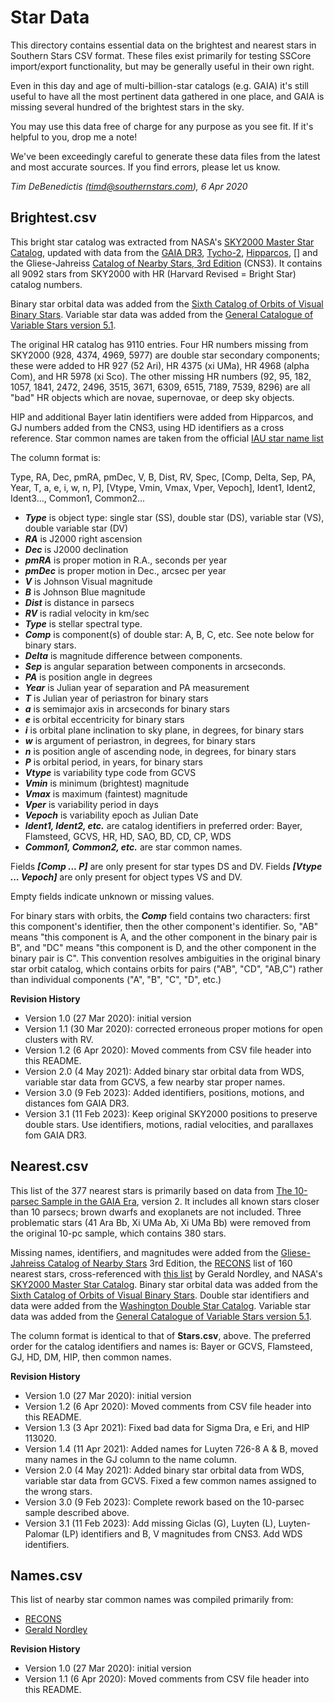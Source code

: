 Star Data
=========

This directory contains essential data on the brightest and nearest stars in Southern Stars CSV format. These files exist primarily for testing SSCore import/export functionality, but may be generally useful in their own right.

Even in this day and age of multi-billion-star catalogs (e.g. GAIA) it's still useful to have all the most pertinent data gathered in one place, and GAIA is missing several hundred of the brightest stars in the sky.

You may use this data free of charge for any purpose as you see fit.  If it's helpful to you, drop me a note!

We've been exceedingly careful to generate these data files from the latest and most accurate sources. If you find errors, please let us know.

_Tim DeBenedictis (timd@southernstars.com), 6 Apr 2020_

Brightest.csv
-----------

This bright star catalog was extracted from NASA's [SKY2000 Master Star Catalog](https://cdsarc.unistra.fr/ftp/V/145), updated with data from the [GAIA DR3](https://www.cosmos.esa.int/web/gaia/dr3), [Tycho-2](https://www.cosmos.esa.int/web/hipparcos/tycho-2), [Hipparcos](https://cdsarc.unistra.fr/ftp/I/239), [] and the Gliese-Jahreiss [Catalog of Nearby Stars, 3rd Edition](ftp://cdsarc.u-strasbg.fr/cats/V/70A/) (CNS3). It contains all 9092 stars from SKY2000 with HR (Harvard Revised = Bright Star) catalog numbers.

Binary star orbital data was added from the [Sixth Catalog of Orbits of Visual Binary Stars](http://www.astro.gsu.edu/wds/orb6.html). Variable star data was added from the [General Catalogue of Variable Stars version 5.1](http://www.sai.msu.su/gcvs/gcvs/intr.htm).

The original HR catalog has 9110 entries. Four HR numbers missing from SKY2000 (928, 4374, 4969, 5977) are double star secondary components; these were added to HR 927 (52 Ari), HR 4375 (xi UMa), HR 4968 (alpha Com), and HR 5978 (xi Sco). The other missing HR numbers (92, 95, 182, 1057, 1841, 2472, 2496, 3515, 3671, 6309, 6515, 7189, 7539, 8296) are all "bad" HR objects which are novae, supernovae, or deep sky objects. 

HIP and additional Bayer latin identifiers were added from Hipparcos, and GJ numbers added from the CNS3, using HD identifiers as a cross reference. Star common names are taken from the official [IAU star name list](http://www.pas.rochester.edu/~emamajek/WGSN/IAU-CSN.txt)

The column format is:

Type, RA, Dec, pmRA, pmDec, V, B, Dist, RV, Spec, [Comp, Delta, Sep, PA, Year, T, a, e, i, w, n, P], [Vtype, Vmin, Vmax, Vper, Vepoch], Ident1, Ident2, Ident3..., Common1, Common2...

- **_Type_** is object type: single star (SS), double star (DS), variable star (VS), double variable star (DV)
- **_RA_** is J2000 right ascension
- **_Dec_** is J2000 declination
- **_pmRA_** is proper motion in R.A., seconds per year
- **_pmDec_** is proper motion in Dec., arcsec per year
- **_V_** is Johnson Visual magnitude
- **_B_** is Johnson Blue magnitude
- **_Dist_** is distance in parsecs
- **_RV_** is radial velocity in km/sec
- **_Type_** is stellar spectral type.
- **_Comp_** is component(s) of double star: A, B, C, etc. See note below for binary stars.
- **_Delta_** is magnitude difference between components.
- **_Sep_** is angular separation between components in arcseconds.
- **_PA_** is position angle in degrees
- **_Year_** is Julian year of separation and PA measurement
- **_T_** is Julian year of periastron for binary stars
- **_a_** is semimajor axis in arcseconds for binary stars
- **_e_** is orbital eccentricity for binary stars
- **_i_** is orbital plane inclination to sky plane, in degrees, for binary stars
- **_w_** is argument of periastron, in degrees, for binary stars
- **_n_** is position angle of ascending node, in degrees, for binary stars
- **_P_** is orbital period, in years, for binary stars
- **_Vtype_** is variability type code from GCVS
- **_Vmin_** is minimum (brightest) magnitude
- **_Vmax_** is maximum (faintest) magnitude 
- **_Vper_** is variability period in days
- **_Vepoch_** is variability epoch as Julian Date
- **_Ident1, Ident2, etc._** are catalog identifiers in preferred order: Bayer, Flamsteed, GCVS, HR, HD, SAO, BD, CD, CP, WDS
- **_Common1, Common2, etc._** are star common names.

Fields **_[Comp ... P]_** are only present for star types DS and DV. 
Fields **_[Vtype ... Vepoch]_** are only present for object types VS and DV. 

Empty fields indicate unknown or missing values. 

For binary stars with orbits, the **_Comp_** field contains two characters: first this component's identifier, then the other component's identifier.  So, "AB" means "this component is A, and the other component in the binary pair is B", and "DC" means "this component is D, and the other component in the binary pair is C". This convention resolves ambiguities in the original binary star orbit catalog, which contains orbits for pairs ("AB", "CD", "AB,C") rather than individual components ("A", "B", "C", "D", etc.)

**Revision History**

- Version 1.0 (27 Mar 2020): initial version
- Version 1.1 (30 Mar 2020): corrected erroneous proper motions for open clusters with RV.
- Version 1.2 (6 Apr 2020): Moved comments from CSV file header into this README.
- Version 2.0 (4 May 2021): Added binary star orbital data from WDS, variable star data from GCVS, a few nearby star proper names.
- Version 3.0 (9 Feb 2023): Added identifiers, positions, motions, and distances fom GAIA DR3.
- Version 3.1 (11 Feb 2023): Keep original SKY2000 positions to preserve double stars. Use identifiers, motions, radial velocities, and parallaxes fom GAIA DR3.

Nearest.csv
-----------

This list of the 377 nearest stars is primarily based on data from [The 10-parsec Sample in the GAIA Era](https://gruze.org/10pc_v2/), version 2. It includes all known stars closer than 10 parsecs; brown dwarfs and exoplanets are not included. Three problematic stars (41 Ara Bb, Xi UMa Ab, Xi UMa Bb) were removed from the original 10-pc sample, which contains 380 stars. 

Missing names, identifiers, and magnitudes were added from the [Gliese-Jahreiss Catalog of Nearby Stars](https://heasarc.gsfc.nasa.gov/W3Browse/star-catalog/cns3.html) 3rd Edition, the [RECONS](http://www.recons.org/TOP100.posted.htm) list of 160 nearest stars, cross-referenced with [this list](http://www.ieti.org/articles/crossref.pdf) by Gerald Nordley, and NASA's [SKY2000 Master Star Catalog](https://cdsarc.unistra.fr/ftp/V/145). Binary star orbital data was added from the [Sixth Catalog of Orbits of Visual Binary Stars](http://www.astro.gsu.edu/wds/orb6.html). Double star identifiers and data were added from the [Washington Double Star Catalog](http://www.astro.gsu.edu/wds/). Variable star data was added from the [General Catalogue of Variable Stars version 5.1](http://www.sai.msu.su/gcvs/gcvs/intr.htm). 

The column format is identical to that of **Stars.csv**, above. The preferred order for the catalog identifiers and names is: Bayer or GCVS, Flamsteed, GJ, HD, DM, HIP, then common names. 

**Revision History**

- Version 1.0 (27 Mar 2020): initial version
- Version 1.2 (6 Apr 2020): Moved comments from CSV file header into this README.
- Version 1.3 (3 Apr 2021): Fixed bad data for Sigma Dra, e Eri, and HIP 113020.
- Version 1.4 (11 Apr 2021): Added names for Luyten 726-8 A & B, moved many names in the GJ column to the name column.
- Version 2.0 (4 May 2021): Added binary star orbital data from WDS, variable star data from GCVS. Fixed a few common names assigned to the wrong stars.
- Version 3.0 (9 Feb 2023): Complete rework based on the 10-parsec sample described above.
- Version 3.1 (11 Feb 2023): Add missing Giclas (G), Luyten (L), Luyten-Palomar (LP) identifiers and B, V magnitudes from CNS3. Add WDS identifiers.

Names.csv
---------

This list of nearby star common names was compiled primarily from:

- [RECONS](http://www.recons.org/TOP100.posted.htm)
- [Gerald Nordley](http://www.ieti.org/articles/crossref.pdf)

**Revision History**

- Version 1.0 (27 Mar 2020): initial version
- Version 1.1 (6 Apr 2020): Moved comments from CSV file header into this README.
